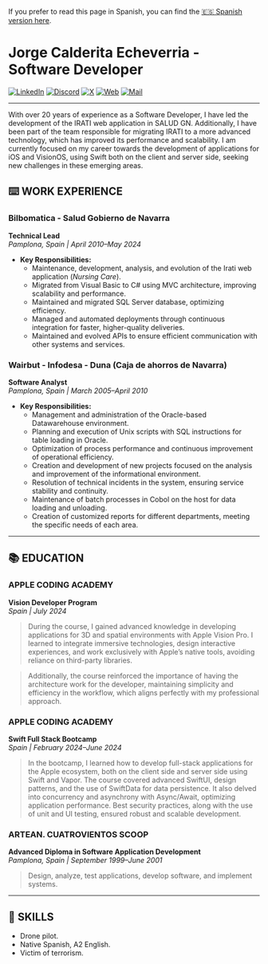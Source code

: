 If you prefer to read this page in Spanish, you can find the [🇪🇸 Spanish version here](README_es.md).
# Jorge Calderita Echeverria - Software Developer

[![LinkedIn](https://img.shields.io/badge/linkekin-0077B5?style=for-the-badge&logo=linkedin&logoColor=white&labelColor=101010)](https://www.linkedin.com/in/jcalderita)
[![Discord](https://img.shields.io/badge/discord-5865F2?style=for-the-badge&logo=discord&logoColor=white&labelColor=101010)](https://discord.com/users/jcalderita)
[![X](https://img.shields.io/badge/X-1DA1F2?style=for-the-badge&logo=x&logoColor=white&labelColor=101010)](https://x.com/jcalderita)
[![Web](https://img.shields.io/badge/website-orange?style=for-the-badge&logo=dev.to&logoColor=white&labelColor=101010)](https://jcalderita.com)
[![Mail](https://img.shields.io/badge/mail-purple?style=for-the-badge&logo=maildotru&logoColor=white&labelColor=101010)](mailto:contacto@jcalderita.com)

---

With over 20 years of experience as a Software Developer, I have led the development of the IRATI web application in SALUD GN. Additionally, I have been part of the team responsible for migrating IRATI to a more advanced technology, which has improved its performance and scalability. I am currently focused on my career towards the development of applications for iOS and VisionOS, using Swift both on the client and server side, seeking new challenges in these emerging areas.

## ⌨️ WORK EXPERIENCE

### Bilbomatica - Salud Gobierno de Navarra
**Technical Lead**  
*Pamplona, Spain | April 2010–May 2024*

- **Key Responsibilities:**
  - Maintenance, development, analysis, and evolution of the Irati web application (*Nursing Care*).
  - Migrated from Visual Basic to C# using MVC architecture, improving scalability and performance.
  - Maintained and migrated SQL Server database, optimizing efficiency.
  - Managed and automated deployments through continuous integration for faster, higher-quality deliveries.
  - Maintained and evolved APIs to ensure efficient communication with other systems and services.

### Wairbut - Infodesa - Duna (Caja de ahorros de Navarra)
**Software Analyst**  
*Pamplona, Spain | March 2005–April 2010*

- **Key Responsibilities:**
    - Management and administration of the Oracle-based Datawarehouse environment.
    - Planning and execution of Unix scripts with SQL instructions for table loading in Oracle.
    - Optimization of process performance and continuous improvement of operational efficiency.
    - Creation and development of new projects focused on the analysis and improvement of the informational environment.
    - Resolution of technical incidents in the system, ensuring service stability and continuity.
    - Maintenance of batch processes in Cobol on the host for data loading and unloading.
    - Creation of customized reports for different departments, meeting the specific needs of each area.

---

## 📚 EDUCATION

### APPLE CODING ACADEMY
**Vision Developer Program**  
*Spain | July 2024*
> During the course, I gained advanced knowledge in developing applications for 3D and spatial environments with Apple Vision Pro. I learned to integrate immersive technologies, design interactive experiences, and work exclusively with Apple’s native tools, avoiding reliance on third-party libraries.

> Additionally, the course reinforced the importance of having the architecture work for the developer, maintaining simplicity and efficiency in the workflow, which aligns perfectly with my professional approach.

### APPLE CODING ACADEMY
**Swift Full Stack Bootcamp**  
*Spain | February 2024–June 2024*
> In the bootcamp, I learned how to develop full-stack applications for the Apple ecosystem, both on the client side and server side using Swift and Vapor. The course covered advanced SwiftUI, design patterns, and the use of SwiftData for data persistence. It also delved into concurrency and asynchrony with Async/Await, optimizing application performance. Best security practices, along with the use of unit and UI testing, ensured robust and scalable development.

### ARTEAN. CUATROVIENTOS SCOOP
**Advanced Diploma in Software Application Development**  
*Pamplona, Spain | September 1999–June 2001*
> Design, analyze, test applications, develop software, and implement systems.

---

## 🍳 SKILLS

- Drone pilot.
- Native Spanish, A2 English.
- Victim of terrorism.
